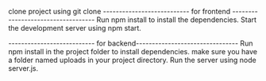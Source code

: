 clone project using git clone
--------------------------- for frontend -----------------------------------
Run npm install to install the dependencies.
Start the development server using npm start.

--------------------------- for backend--------------------------------
Run npm install in the project folder to install dependencies.
make sure you have a folder named uploads in your project directory.
Run the server using node server.js.
